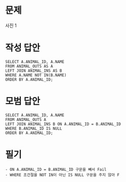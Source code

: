 # 문제
사진 1
# 작성 답안
~~~mysql
SELECT A.ANIMAL_ID, A.NAME 
FROM ANIMAL_OUTS AS A 
LEFT JOIN ANIMAL_INS AS B 
WHERE A.NAME NOT IN(B.NAME)
ORDER BY A.ANIMAL_ID;
~~~
# 모범 답안
~~~mysql
SELECT A.ANIMAL_ID, A.NAME
FROM ANIMAL_OUTS A
LEFT JOIN ANIMAL_INS B ON A.ANIMAL_ID = B.ANIMAL_ID
WHERE B.ANIMAL_ID IS NULL
ORDER BY A.ANIMAL_ID;
~~~
# 필기
~~~
- ON A.ANIMAL_ID = B.ANIMAL_ID 구문을 빼서 Fail
- WHERE 조건절을 NOT IN이 아닌 IS NULL 구문을 주지 않아 F
~~~
